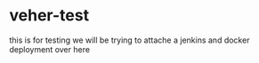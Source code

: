 # veher-test
this is for testing
we will be trying to attache a jenkins and docker deployment over here
